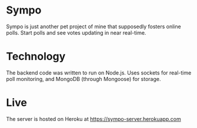 # Sympo
Sympo is just another pet project of mine that supposedly fosters online polls. Start polls and see votes updating in near real-time.

# Technology
The backend code was written to run on Node.js. Uses sockets for real-time poll monitoring, and MongoDB (through Mongoose) for storage.

# Live 
The server is hosted on Heroku at https://sympo-server.herokuapp.com